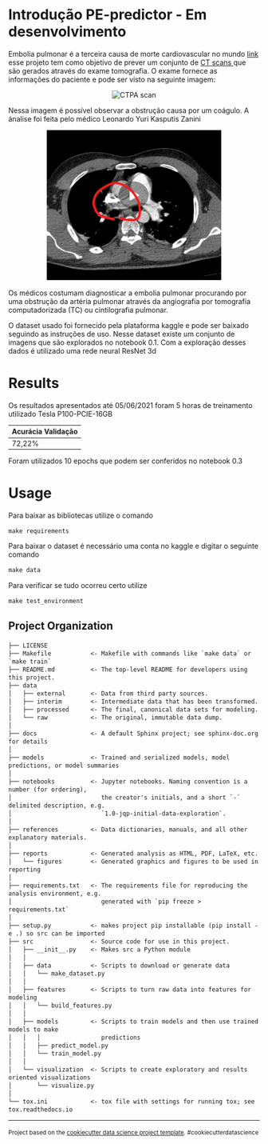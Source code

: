 Introdução PE-predictor - Em desenvolvimento
==============================

Embolia pulmonar é a terceira causa de morte cardiovascular no mundo <a href="https://www.cardiopulmonar.com.br/noticia/embolia-pulmonar-e-a-terceira-causa-de-morte-cardiovascular-no-mundo/" > link </a> esse projeto tem como objetivo de prever um conjunto de <a href="https://en.wikipedia.org/wiki/CT_scan" > CT scans </a> que são gerados através do exame tomografia. O exame fornece as informações do paciente e pode ser visto na seguinte imagem:

<p align="center">
    <img src="./references/patiente1.gif" alt="CTPA scan"  width="350" height="300" />
</p>

Nessa imagem é possível observar a obstrução causa por um coágulo. A ánalise foi feita pelo médico Leonardo Yuri Kasputis Zanini

<p align="center">
    <img src="./references/image-avaliada.png" alt="CTPA scan"  width="350" height="300" />
</p>


Os médicos costumam diagnosticar a embolia pulmonar procurando por uma obstrução da artéria pulmonar através da angiografia por tomografia computadorizada (TC) ou cintilografia pulmonar.

O dataset usado foi fornecido pela plataforma kaggle e pode ser baixado seguindo as instruções de uso. Nesse dataset existe um conjunto de imagens que são explorados no notebook 0.1. Com a exploração desses dados é utilizado uma rede neural <a hrref="https://arxiv.org/abs/1711.11248v3" >ResNet 3d </a>


Results
==============================
Os resultados apresentados até 05/06/2021 foram 5 horas de treinamento utilizado Tesla P100-PCIE-16GB


|  Acurácia Validação  |
|  ------------------- |
|  72,22% |

Foram utilizados 10 epochs que podem ser conferidos no notebook 0.3

Usage
==============================
Para baixar as bibliotecas utilize o comando 
```Shell
make requirements
```

Para baixar o dataset é necessário uma conta no kaggle e digitar o seguinte comando

```c
make data
```

Para verificar se tudo ocorreu certo utilize
```c
make test_environment
```

Project Organization
------------

    ├── LICENSE
    ├── Makefile           <- Makefile with commands like `make data` or `make train`
    ├── README.md          <- The top-level README for developers using this project.
    ├── data
    │   ├── external       <- Data from third party sources.
    │   ├── interim        <- Intermediate data that has been transformed.
    │   ├── processed      <- The final, canonical data sets for modeling.
    │   └── raw            <- The original, immutable data dump.
    │
    ├── docs               <- A default Sphinx project; see sphinx-doc.org for details
    │
    ├── models             <- Trained and serialized models, model predictions, or model summaries
    │
    ├── notebooks          <- Jupyter notebooks. Naming convention is a number (for ordering),
    │                         the creator's initials, and a short `-` delimited description, e.g.
    │                         `1.0-jqp-initial-data-exploration`.
    │
    ├── references         <- Data dictionaries, manuals, and all other explanatory materials.
    │
    ├── reports            <- Generated analysis as HTML, PDF, LaTeX, etc.
    │   └── figures        <- Generated graphics and figures to be used in reporting
    │
    ├── requirements.txt   <- The requirements file for reproducing the analysis environment, e.g.
    │                         generated with `pip freeze > requirements.txt`
    │
    ├── setup.py           <- makes project pip installable (pip install -e .) so src can be imported
    ├── src                <- Source code for use in this project.
    │   ├── __init__.py    <- Makes src a Python module
    │   │
    │   ├── data           <- Scripts to download or generate data
    │   │   └── make_dataset.py
    │   │
    │   ├── features       <- Scripts to turn raw data into features for modeling
    │   │   └── build_features.py
    │   │
    │   ├── models         <- Scripts to train models and then use trained models to make
    │   │   │                 predictions
    │   │   ├── predict_model.py
    │   │   └── train_model.py
    │   │
    │   └── visualization  <- Scripts to create exploratory and results oriented visualizations
    │       └── visualize.py
    │
    └── tox.ini            <- tox file with settings for running tox; see tox.readthedocs.io


--------

<p><small>Project based on the <a target="_blank" href="https://drivendata.github.io/cookiecutter-data-science/">cookiecutter data science project template</a>. #cookiecutterdatascience</small></p>
